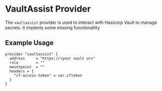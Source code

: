 # VaultAssist Provider

The `vaultassist` provider is used to interact with Hasicorp Vault to manage secrets. It implents some missing functionallity 

## Example Usage

```hcl
provider "vaultassist" {
  address     = "https://<your vault ur>"
  role        = ""
  mountpoint  = ""
  headers = {
    "cf-access-token" = var.cftoken
  }
}
```

